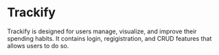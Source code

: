 # Trackify 

Trackify is designed for users manage, visualize, and improve their spending habits. It contains login, regigistration, and CRUD features that allows users to do so. 